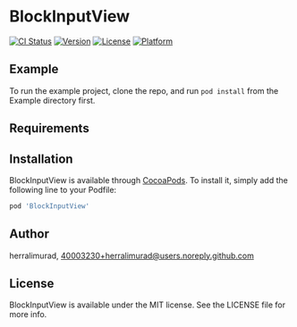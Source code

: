 # BlockInputView

[![CI Status](https://img.shields.io/travis/herralimurad/BlockInputView.svg?style=flat)](https://travis-ci.org/herralimurad/BlockInputView)
[![Version](https://img.shields.io/cocoapods/v/BlockInputView.svg?style=flat)](https://cocoapods.org/pods/BlockInputView)
[![License](https://img.shields.io/cocoapods/l/BlockInputView.svg?style=flat)](https://cocoapods.org/pods/BlockInputView)
[![Platform](https://img.shields.io/cocoapods/p/BlockInputView.svg?style=flat)](https://cocoapods.org/pods/BlockInputView)

## Example

To run the example project, clone the repo, and run `pod install` from the Example directory first.

## Requirements

## Installation

BlockInputView is available through [CocoaPods](https://cocoapods.org). To install
it, simply add the following line to your Podfile:

```ruby
pod 'BlockInputView'
```

## Author

herralimurad, 40003230+herralimurad@users.noreply.github.com

## License

BlockInputView is available under the MIT license. See the LICENSE file for more info.
